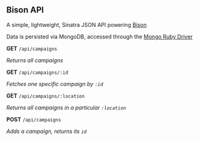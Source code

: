 ## Bison API

A simple, lightweight, Sinatra JSON API powering [Bison](https://github.com/pruett/bison)

Data is persisted via MongoDB, accessed through the [Mongo Ruby Driver](https://github.com/mongodb/mongo-ruby-driver) 

**GET** `/api/campaigns`

*Returns all campaigns*

**GET** `/api/campaigns/:id`

*Fetches one specific campaign by `:id`*

**GET** `/api/campaigns/:location`

*Returns all campaigns in a particular `:location`*

**POST** `/api/campaigns`

*Adds a campaign, returns its `id`*
